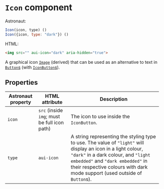 # `Icon` component
Astronaut:
```javascript
Icon(icon, type) ()
Icon({icon, type: "dark"}) ()
```

HTML:
```html
<img src="" aui-icon="dark" aria-hidden="true">
```

A graphical icon [`Image`](reference/components/image.md) (derived) that can be used as an alternative to text in [`Button`s](reference/components/button.md) (with [`IconButton`s](reference/components/iconbutton.md)).

## Properties
| Astronaut property | HTML attribute | Description |
|---|---|---|
| `icon` | `src` (inside `img`; must be full icon path) | The icon to use inside the `IconButton`. |
| `type` | `aui-icon` | A string representing the styling type to use. The value of `"light"` will display an icon in a light colour, `"dark"` in a dark colour, and `"light embedded"` and `"dark embedded"` in their respective colours with dark mode support (used outside of `Button`s). |